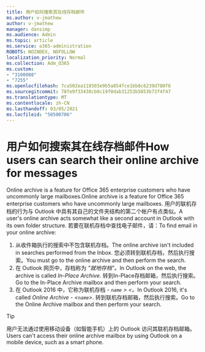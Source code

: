 ```yaml
---
title: 用户如何搜索其在线存档邮件
ms.author: v-jmathew
author: v-jmathew
manager: dansimp
ms.audience: Admin
ms.topic: article
ms.service: o365-administration
ROBOTS: NOINDEX, NOFOLLOW
localization_priority: Normal
ms.collection: Adm_O365
ms.custom:
- "3100008"
- "7255"
ms.openlocfilehash: 7ca502ea118503e9b5a854fce1bb8c6239d780f6
ms.sourcegitcommit: 78fe9f33438cb0c19f0dab31253b5853b73f4f47
ms.translationtype: MT
ms.contentlocale: zh-CN
ms.lasthandoff: 03/05/2021
ms.locfileid: "50500706"
---
```

# <a name="how-users-can-search-their-online-archive-for-messages"></a><span data-ttu-id="d01df-102">用户如何搜索其在线存档邮件</span><span class="sxs-lookup"><span data-stu-id="d01df-102">How users can search their online archive for messages</span></span>

<span data-ttu-id="d01df-103">Online archive is a feature for Office 365 enterprise customers who have uncommonly large mailboxes.</span><span class="sxs-lookup"><span data-stu-id="d01df-103">Online archive is a feature for Office 365 enterprise customers who have uncommonly large mailboxes.</span></span> <span data-ttu-id="d01df-104">用户的联机存档的行为与 Outlook 中具有其自己的文件夹结构的第二个帐户有点类似。</span><span class="sxs-lookup"><span data-stu-id="d01df-104">A user's online archive acts somewhat like a second account in Outlook with its own folder structure.</span></span> <span data-ttu-id="d01df-105">若要在联机存档中查找电子邮件，请：</span><span class="sxs-lookup"><span data-stu-id="d01df-105">To find email in your online archive:</span></span>

1. <span data-ttu-id="d01df-106">从收件箱执行的搜索中不包含联机存档。</span><span class="sxs-lookup"><span data-stu-id="d01df-106">The online archive isn't included in searches performed from the Inbox.</span></span> <span data-ttu-id="d01df-107">您必须转到联机存档，然后执行搜索。</span><span class="sxs-lookup"><span data-stu-id="d01df-107">You must go to the online archive and then perform the search.</span></span>
2. <span data-ttu-id="d01df-108">在 Outlook 网页中，存档称为 *"就地存档"。*</span><span class="sxs-lookup"><span data-stu-id="d01df-108">In Outlook on the web, the archive is called *In-Place Archive*.</span></span> <span data-ttu-id="d01df-109">转到In-Place存档邮箱，然后执行搜索。</span><span class="sxs-lookup"><span data-stu-id="d01df-109">Go to the In-Place Archive mailbox and then perform your search.</span></span>
3. <span data-ttu-id="d01df-110">在 Outlook 2016 中，它称为联机存档 *- `name` > <。*</span><span class="sxs-lookup"><span data-stu-id="d01df-110">In Outlook 2016, it's called *Online Archive - <`name`>*.</span></span> <span data-ttu-id="d01df-111">转到联机存档邮箱，然后执行搜索。</span><span class="sxs-lookup"><span data-stu-id="d01df-111">Go to the Online Archive mailbox and then perform your search.</span></span>

> [!TIP]
> <span data-ttu-id="d01df-112">用户无法通过使用移动设备（如智能手机）上的 Outlook 访问其联机存档邮箱。</span><span class="sxs-lookup"><span data-stu-id="d01df-112">Users can't access their online archive mailbox by using Outlook on a mobile device, such as a smart phone.</span></span>

